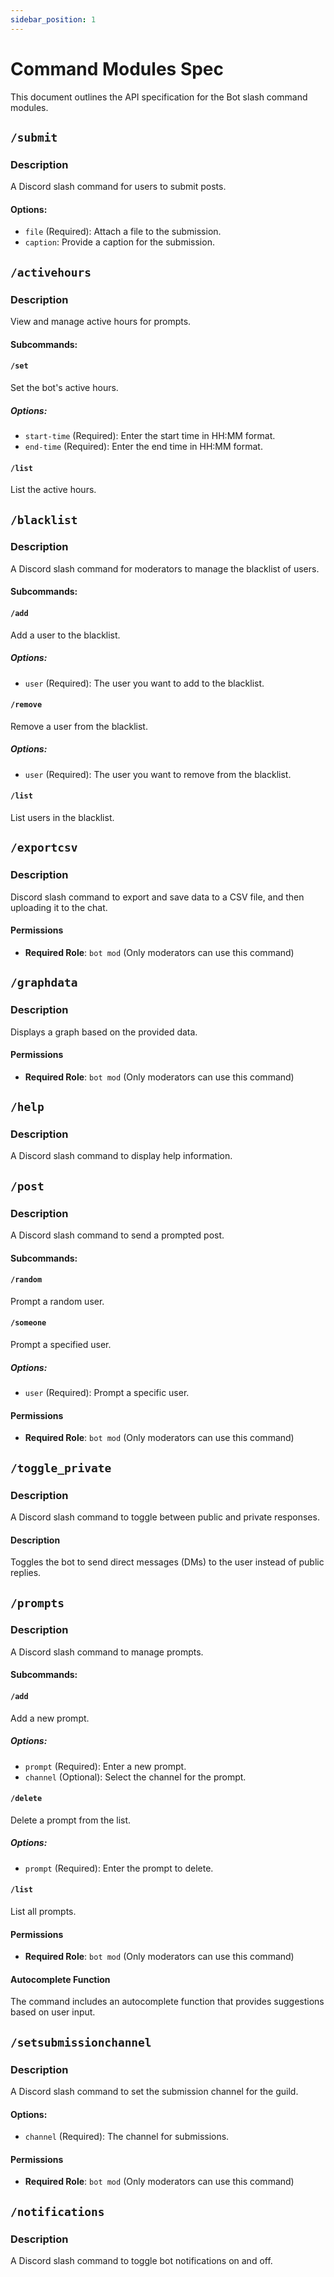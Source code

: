 ```yaml
---
sidebar_position: 1
---
```


# Command Modules Spec

This document outlines the API specification for the Bot slash command modules.

## `/submit`

### Description

A Discord slash command for users to submit posts.

#### Options:

- `file` (Required): Attach a file to the submission.
- `caption`: Provide a caption for the submission.

## `/activehours`

### Description

View and manage active hours for prompts.

#### Subcommands:

#### `/set`

Set the bot's active hours.

##### Options:

- `start-time` (Required): Enter the start time in HH:MM format.
- `end-time` (Required): Enter the end time in HH:MM format.

#### `/list`

List the active hours.

## `/blacklist`

### Description

A Discord slash command for moderators to manage the blacklist of users.

#### Subcommands:

#### `/add`

Add a user to the blacklist.

##### Options:

- `user` (Required): The user you want to add to the blacklist.

#### `/remove`

Remove a user from the blacklist.

##### Options:

- `user` (Required): The user you want to remove from the blacklist.

#### `/list`

List users in the blacklist.

## `/exportcsv`

### Description

Discord slash command to export and save data to a CSV file, and then uploading it to the chat.

#### Permissions

- **Required Role**: `bot mod` (Only moderators can use this command)

## `/graphdata`

### Description

Displays a graph based on the provided data.

#### Permissions

- **Required Role**: `bot mod` (Only moderators can use this command)

## `/help`

### Description

A Discord slash command to display help information.

## `/post`

### Description

A Discord slash command to send a prompted post.

#### Subcommands:

#### `/random`

Prompt a random user.

#### `/someone`

Prompt a specified user.

##### Options:

- `user` (Required): Prompt a specific user.

#### Permissions

- **Required Role**: `bot mod` (Only moderators can use this command)

## `/toggle_private`

### Description

A Discord slash command to toggle between public and private responses.

#### Description

Toggles the bot to send direct messages (DMs) to the user instead of public replies.

## `/prompts`

### Description

A Discord slash command to manage prompts.

#### Subcommands:

#### `/add`

Add a new prompt.

##### Options:

- `prompt` (Required): Enter a new prompt.
- `channel` (Optional): Select the channel for the prompt.

#### `/delete`

Delete a prompt from the list.

##### Options:

- `prompt` (Required): Enter the prompt to delete.

#### `/list`

List all prompts.

#### Permissions

- **Required Role**: `bot mod` (Only moderators can use this command)

#### Autocomplete Function

The command includes an autocomplete function that provides suggestions based on user input.

## `/setsubmissionchannel`

### Description

A Discord slash command to set the submission channel for the guild.

#### Options:

- `channel` (Required): The channel for submissions.

#### Permissions

- **Required Role**: `bot mod` (Only moderators can use this command)

## `/notifications`

### Description

A Discord slash command to toggle bot notifications on and off.
